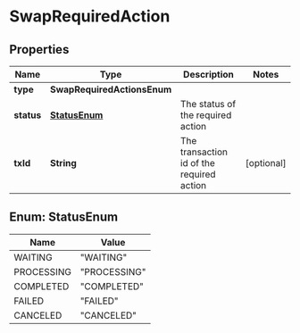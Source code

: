 

# SwapRequiredAction


## Properties

| Name | Type | Description | Notes |
|------------ | ------------- | ------------- | -------------|
|**type** | **SwapRequiredActionsEnum** |  |  |
|**status** | [**StatusEnum**](#StatusEnum) | The status of the required action |  |
|**txId** | **String** | The transaction id of the required action |  [optional] |



## Enum: StatusEnum

| Name | Value |
|---- | -----|
| WAITING | &quot;WAITING&quot; |
| PROCESSING | &quot;PROCESSING&quot; |
| COMPLETED | &quot;COMPLETED&quot; |
| FAILED | &quot;FAILED&quot; |
| CANCELED | &quot;CANCELED&quot; |



